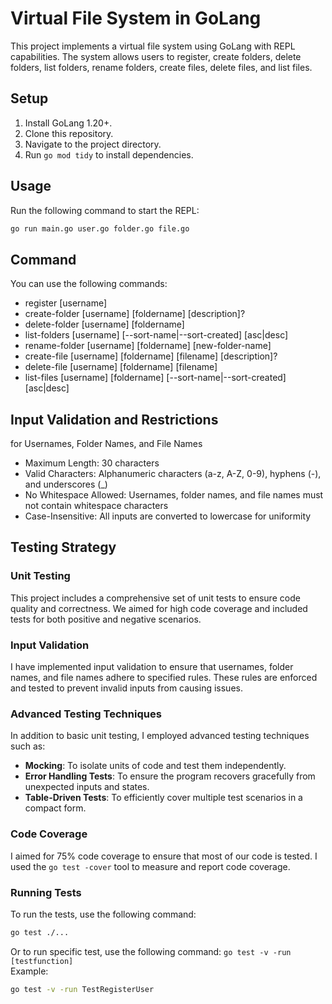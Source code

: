 # Virtual File System in GoLang

This project implements a virtual file system using GoLang with REPL capabilities. The system allows users to register, create folders, delete folders, list folders, rename folders, create files, delete files, and list files.

## Setup

1. Install GoLang 1.20+.
2. Clone this repository.
3. Navigate to the project directory.
4. Run `go mod tidy` to install dependencies.

## Usage

Run the following command to start the REPL:

```sh
go run main.go user.go folder.go file.go
```

## Command
You can use the following commands:

- register [username]
- create-folder [username] [foldername] [description]?
- delete-folder [username] [foldername]
- list-folders [username] [--sort-name|--sort-created] [asc|desc]
- rename-folder [username] [foldername] [new-folder-name]
- create-file [username] [foldername] [filename] [description]?
- delete-file [username] [foldername] [filename]
- list-files [username] [foldername] [--sort-name|--sort-created] [asc|desc]

## Input Validation and Restrictions
for Usernames, Folder Names, and File Names
- Maximum Length: 30 characters
- Valid Characters: Alphanumeric characters (a-z, A-Z, 0-9), hyphens (-), and underscores (_)
- No Whitespace Allowed: Usernames, folder names, and file names must not contain whitespace characters
- Case-Insensitive: All inputs are converted to lowercase for uniformity


## Testing Strategy

### Unit Testing

This project includes a comprehensive set of unit tests to ensure code quality and correctness. We aimed for high code coverage and included tests for both positive and negative scenarios.

### Input Validation

I have implemented input validation to ensure that usernames, folder names, and file names adhere to specified rules. These rules are enforced and tested to prevent invalid inputs from causing issues.

### Advanced Testing Techniques

In addition to basic unit testing, I employed advanced testing techniques such as:
- **Mocking**: To isolate units of code and test them independently.
- **Error Handling Tests**: To ensure the program recovers gracefully from unexpected inputs and states.
- **Table-Driven Tests**: To efficiently cover multiple test scenarios in a compact form.

### Code Coverage

I aimed for 75% code coverage to ensure that most of our code is tested. I used the `go test -cover` tool to measure and report code coverage.

### Running Tests

To run the tests, use the following command:
```sh
go test ./...
```
Or to run specific test, use the following command:
`go test -v -run [testfunction]`  
Example: 
```sh
go test -v -run TestRegisterUser
```
